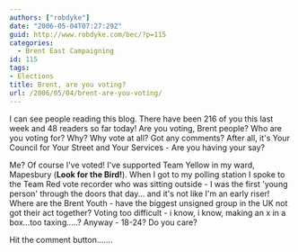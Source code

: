 ```yaml
---
authors: ["robdyke"]
date: "2006-05-04T07:27:29Z"
guid: http://www.robdyke.com/bec/?p=115
categories:
  - Brent East Campaigning
id: 115
tags:
- Elections
title: Brent, are you voting?
url: /2006/05/04/brent-are-you-voting/
---
```

I can see people reading this blog. There have been 216 of you this last week and 48 readers so far today! Are you voting, Brent people? Who are you voting for? Why? Why vote at all? Got any comments? After all, it's Your Council for Your Street and Your Services - Are you having your say?

Me? Of course I've voted! I've supported Team Yellow in my ward, Mapesbury (**Look for the Bird!**). When I got to my polling station I spoke to the Team Red vote recorder who was sitting outside - I was the first 'young person' through the doors that day... and it's not like I'm an early riser! Where are the Brent Youth - have the biggest unsigned group in the UK not got their act together? Voting too difficult - i know, i know, making an x in a box...too taxing.....? Anyway - 18-24? Do you care?

Hit the comment button.......